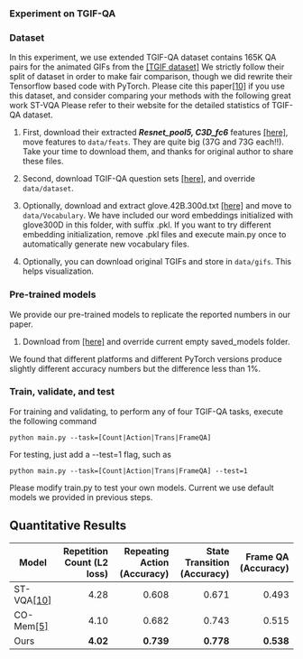 ### Experiment on TGIF-QA

### Dataset
In this experiment, we use extended TGIF-QA dataset contains 165K QA pairs for the animated GIFs from the [[TGIF dataset]](https://github.com/YunseokJANG/tgif-qa)
We strictly follow their split of dataset in order to make fair comparison, though we did rewrite their Tensorflow based code with PyTorch.
Please cite this paper[[10]](https://arxiv.org/abs/1704.04497) if you use this dataset, and consider comparing your methods with the following great work ST-VQA
Please refer to their website for the detailed statistics of TGIF-QA dataset.


1. First, download their extracted _**Resnet_pool5, C3D_fc6**_ features [[here]](https://github.com/YunseokJANG/tgif-qa/blob/master/code/README.md),
move features to `data/feats`. They are quite big (37G and 73G each!!). Take your time to download them, and thanks for 
original author to share these files.

2. Second, download TGIF-QA question sets [[here]](https://github.com/YunseokJANG/tgif-qa/tree/master/dataset), 
and override `data/dataset`.

3. Optionally, download and extract glove.42B.300d.txt [[here]](http://nlp.stanford.edu/data/glove.42B.300d.zip)
and move to `data/Vocabulary`. We have included our word embeddings initialized with glove300D in this folder, with suffix .pkl. If you
want to try different embedding initialization, remove .pkl files and execute main.py once to 
automatically generate new vocabulary files.

4. Optionally, you can download original TGIFs and store in `data/gifs`. This helps visualization.



### Pre-trained models
We provide our pre-trained models to replicate the reported numbers in our paper.
1. Download from [[here]](https://drive.google.com/drive/folders/1T37IWDiNY--9xZszikHxINgUQbxMyH4y?usp=sharing) and override current empty saved_models folder.

We found that different platforms and different PyTorch versions produce slightly different
accuracy numbers but the difference less than 1%.



### Train, validate, and test
For training and validating, to perform any of four TGIF-QA tasks, execute the following command
~~~~
python main.py --task=[Count|Action|Trans|FrameQA] 
~~~~

For testing, just add a --test=1 flag, such as
~~~~
python main.py --task=[Count|Action|Trans|FrameQA] --test=1
~~~~

Please modify train.py to test your own models. 
Current we use default models we provided in previous steps.

## Quantitative Results

| Model                                    | Repetition Count (L2 loss) | Repeating Action (Accuracy) | State Transition (Accuracy) | Frame QA (Accuracy) |
| ---------------------------------------- | ---------------------: | --------------------------: | --------------------------: | ------------------: |               
| ST-VQA[[10]](https://arxiv.org/abs/1704.04497)                                     |                 4.28 |                       0.608 |                       0.671 |               0.493 |
| CO-Mem[[5]](https://arxiv.org/abs/1803.10906)                         |                 4.10 |                       0.682 |                       0.743 |               0.515 |
| Ours                                         |                **4.02** |                       **0.739** |                       **0.778** |              **0.538** |


